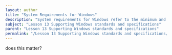 ```yaml
---
layout: author
title: "System Requirements for Windows"
description: "System requirements for Windows refer to the minimum and recommended hardware and software specifications needed to install and run the Windows operating system effectively. These requirements include details such as processor speed, RAM, hard disk space, and graphics capabilities. Understanding these requirements is essential for ensuring compatibility with existing hardware, optimizing performance, and preventing installation issues. Additionally, system requirements may vary between different versions of Windows, making it crucial for users and IT professionals to verify that their systems meet the specific criteria for the Windows version they plan to use."
subject: "Lesson 13 Supporting Windows standards and specifications"
parent: "Lesson 13 Supporting Windows standards and specifications"
permalink: "/Lesson 13 Supporting Windows standards and specifications/System Requirements for Windows/"
---
```


does this matter?
